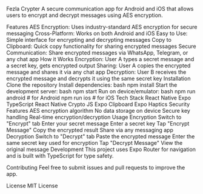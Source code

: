 Fezla Crypter
A secure communication app for Android and iOS that allows users to encrypt and decrypt messages using AES encryption.

Features
AES Encryption: Uses industry-standard AES encryption for secure messaging
Cross-Platform: Works on both Android and iOS
Easy to Use: Simple interface for encrypting and decrypting messages
Copy to Clipboard: Quick copy functionality for sharing encrypted messages
Secure Communication: Share encrypted messages via WhatsApp, Telegram, or any chat app
How it Works
Encryption: User A types a secret message and a secret key, gets encrypted output
Sharing: User A copies the encrypted message and shares it via any chat app
Decryption: User B receives the encrypted message and decrypts it using the same secret key
Installation
Clone the repository
Install dependencies:
bash
npm install
Start the development server:
bash
npm start
Run on device/emulator:
bash
npm run android  # for Android
npm run ios      # for iOS
Tech Stack
React Native
Expo
TypeScript
React Native Crypto JS
Expo Clipboard
Expo Haptics
Security Features
AES encryption algorithm
No data storage on device
Secure key handling
Real-time encryption/decryption
Usage
Encryption
Switch to "Encrypt" tab
Enter your secret message
Enter a secret key
Tap "Encrypt Message"
Copy the encrypted result
Share via any messaging app
Decryption
Switch to "Decrypt" tab
Paste the encrypted message
Enter the same secret key used for encryption
Tap "Decrypt Message"
View the original message
Development
This project uses Expo Router for navigation and is built with TypeScript for type safety.

Contributing
Feel free to submit issues and pull requests to improve the app.

License
MIT License

